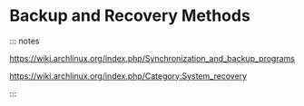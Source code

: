 # Backup and Recovery Methods

::: notes

https://wiki.archlinux.org/index.php/Synchronization_and_backup_programs

https://wiki.archlinux.org/index.php/Category:System_recovery

:::

